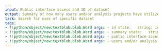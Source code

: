 ```yaml
---
input: Public interface access and ID of dataset
output: Summary of how many users and/or analysis projects have utilized data
task: Search for uses of specific dataset
tags:
- !!python/object/new:textblob.blob.Word args: - id state:   string: id   pos_tag: null
- !!python/object/new:textblob.blob.Word args: - summary state:   string: summary   pos_tag: null
- !!python/object/new:textblob.blob.Word args: - public interface access state:   string: public interface access   pos_tag: null
- !!python/object/new:textblob.blob.Word args: - users and/or analysis projects state:   string: users and/or analysis projects   pos_tag: null
---
```

